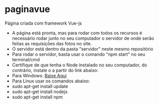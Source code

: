 # paginavue
Página criada com framework Vue-js

<ul>
  <li>A página está pronta, mas para rodar com todos os recursos é necessário rodar junto no seu computador o servidor de onde serão feitas as requisições das fotos no site.</li>
  <li>O servidor está dentro da pasta "servidor" neste mesmo repositório</li>
  <li>Para rodar o servidor, basta usar o comando "npm start" no seu terminal/cmd</li>
  <li>Certifique de que tenha o Node instalado no seu computador, do contrário, instale o a partir do link abaixo:
  <li>Para Windows: <a href="https://nodejs.org/en/">Baixe Aqui</a></li>
  <li>Para Linux usar os comandos abaixo:</li>
  <li>sudo apt-get install update</li>
  <li>sudo apt-get install nodejs</li>
  <li>sudo apt-get install npm</li>
 </ul>

